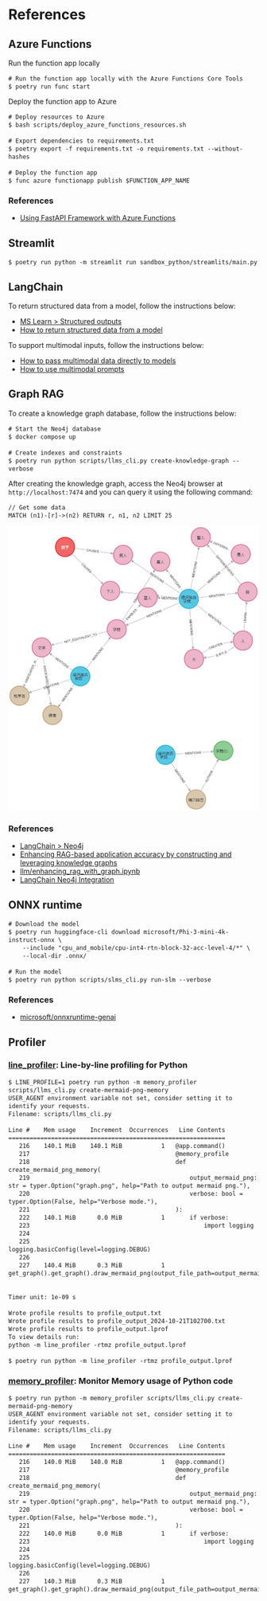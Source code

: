 # References

## Azure Functions

Run the function app locally

```shell
# Run the function app locally with the Azure Functions Core Tools
$ poetry run func start
```

Deploy the function app to Azure

```shell
# Deploy resources to Azure
$ bash scripts/deploy_azure_functions_resources.sh

# Export dependencies to requirements.txt
$ poetry export -f requirements.txt -o requirements.txt --without-hashes

# Deploy the function app
$ func azure functionapp publish $FUNCTION_APP_NAME
```

### References

- [Using FastAPI Framework with Azure Functions](https://learn.microsoft.com/en-us/samples/azure-samples/fastapi-on-azure-functions/fastapi-on-azure-functions/)

## Streamlit

```shell
$ poetry run python -m streamlit run sandbox_python/streamlits/main.py
```

## LangChain

To return structured data from a model, follow the instructions below:

- [MS Learn > Structured outputs](https://learn.microsoft.com/en-us/azure/ai-services/openai/how-to/structured-outputs?tabs=python)
- [How to return structured data from a model](https://python.langchain.com/docs/how_to/structured_output/)

To support multimodal inputs, follow the instructions below:

- [How to pass multimodal data directly to models](https://python.langchain.com/docs/how_to/multimodal_inputs/)
- [How to use multimodal prompts](https://python.langchain.com/docs/how_to/multimodal_prompts/)

## Graph RAG

To create a knowledge graph database, follow the instructions below:

```shell
# Start the Neo4j database
$ docker compose up

# Create indexes and constraints
$ poetry run python scripts/llms_cli.py create-knowledge-graph --verbose
```

After creating the knowledge graph, access the Neo4j browser at `http://localhost:7474` and you can query it using the following command:

```
// Get some data
MATCH (n1)-[r]->(n2) RETURN r, n1, n2 LIMIT 25
```

![Graph RAG](./images/visualize_graph_database.png)

### References

- [LangChain > Neo4j](https://python.langchain.com/docs/integrations/providers/neo4j/)
- [Enhancing RAG-based application accuracy by constructing and leveraging knowledge graphs](https://blog.langchain.dev/enhancing-rag-based-applications-accuracy-by-constructing-and-leveraging-knowledge-graphs/)
- [llm/enhancing_rag_with_graph.ipynb](https://github.com/tomasonjo/blogs/blob/master/llm/enhancing_rag_with_graph.ipynb?ref=blog.langchain.dev)
- [LangChain Neo4j Integration](https://neo4j.com/labs/genai-ecosystem/langchain/)

## ONNX runtime

```shell
# Download the model
$ poetry run huggingface-cli download microsoft/Phi-3-mini-4k-instruct-onnx \
    --include "cpu_and_mobile/cpu-int4-rtn-block-32-acc-level-4/*" \
    --local-dir .onnx/

# Run the model
$ poetry run python scripts/slms_cli.py run-slm --verbose
```

### References

- [microsoft/onnxruntime-genai](https://github.com/microsoft/onnxruntime-genai)

## Profiler

### [line_profiler](https://github.com/pyutils/line_profiler): Line-by-line profiling for Python

```shell
$ LINE_PROFILE=1 poetry run python -m memory_profiler scripts/llms_cli.py create-mermaid-png-memory
USER_AGENT environment variable not set, consider setting it to identify your requests.
Filename: scripts/llms_cli.py

Line #    Mem usage    Increment  Occurrences   Line Contents
=============================================================
   216    140.1 MiB    140.1 MiB           1   @app.command()
   217                                         @memory_profile
   218                                         def create_mermaid_png_memory(
   219                                             output_mermaid_png: str = typer.Option("graph.png", help="Path to output mermaid png."),
   220                                             verbose: bool = typer.Option(False, help="Verbose mode."),
   221                                         ):
   222    140.1 MiB      0.0 MiB           1       if verbose:
   223                                                 import logging
   224
   225                                                 logging.basicConfig(level=logging.DEBUG)
   226
   227    140.4 MiB      0.3 MiB           1       get_graph().get_graph().draw_mermaid_png(output_file_path=output_mermaid_png)


Timer unit: 1e-09 s

Wrote profile results to profile_output.txt
Wrote profile results to profile_output_2024-10-21T102700.txt
Wrote profile results to profile_output.lprof
To view details run:
python -m line_profiler -rtmz profile_output.lprof

$ poetry run python -m line_profiler -rtmz profile_output.lprof
```

### [memory_profiler](https://github.com/pythonprofilers/memory_profiler): Monitor Memory usage of Python code

```shell
$ poetry run python -m memory_profiler scripts/llms_cli.py create-mermaid-png-memory
USER_AGENT environment variable not set, consider setting it to identify your requests.
Filename: scripts/llms_cli.py

Line #    Mem usage    Increment  Occurrences   Line Contents
=============================================================
   216    140.0 MiB    140.0 MiB           1   @app.command()
   217                                         @memory_profile
   218                                         def create_mermaid_png_memory(
   219                                             output_mermaid_png: str = typer.Option("graph.png", help="Path to output mermaid png."),
   220                                             verbose: bool = typer.Option(False, help="Verbose mode."),
   221                                         ):
   222    140.0 MiB      0.0 MiB           1       if verbose:
   223                                                 import logging
   224
   225                                                 logging.basicConfig(level=logging.DEBUG)
   226
   227    140.3 MiB      0.3 MiB           1       get_graph().get_graph().draw_mermaid_png(output_file_path=output_mermaid_png)
```
